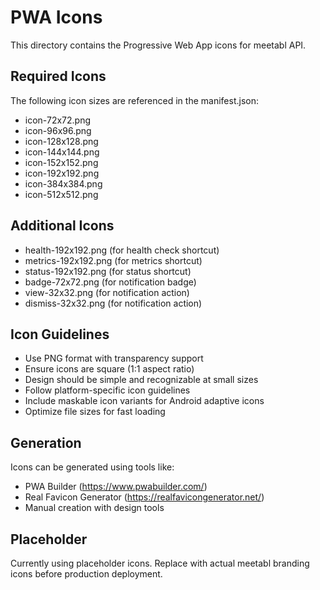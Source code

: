 # PWA Icons

This directory contains the Progressive Web App icons for meetabl API.

## Required Icons

The following icon sizes are referenced in the manifest.json:

- icon-72x72.png
- icon-96x96.png  
- icon-128x128.png
- icon-144x144.png
- icon-152x152.png
- icon-192x192.png
- icon-384x384.png
- icon-512x512.png

## Additional Icons

- health-192x192.png (for health check shortcut)
- metrics-192x192.png (for metrics shortcut)
- status-192x192.png (for status shortcut)
- badge-72x72.png (for notification badge)
- view-32x32.png (for notification action)
- dismiss-32x32.png (for notification action)

## Icon Guidelines

- Use PNG format with transparency support
- Ensure icons are square (1:1 aspect ratio)
- Design should be simple and recognizable at small sizes
- Follow platform-specific icon guidelines
- Include maskable icon variants for Android adaptive icons
- Optimize file sizes for fast loading

## Generation

Icons can be generated using tools like:
- PWA Builder (https://www.pwabuilder.com/)
- Real Favicon Generator (https://realfavicongenerator.net/)
- Manual creation with design tools

## Placeholder

Currently using placeholder icons. Replace with actual meetabl branding icons before production deployment.